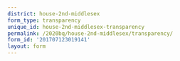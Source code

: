 ```yaml
---
district: house-2nd-middlesex
form_type: transparency
unique_id: house-2nd-middlesex-transparency
permalink: /2020bq/house-2nd-middlesex/transparency/
form_id: '201707123019141'
layout: form
---
```

